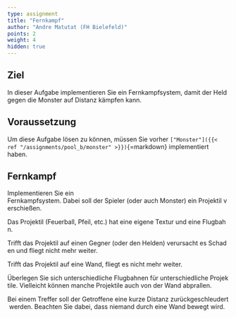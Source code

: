 ```yaml
---
type: assignment
title: "Fernkampf"
author: "Andre Matutat (FH Bielefeld)"
points: 2
weight: 4
hidden: true
---
```



## Ziel

In dieser Aufgabe implementieren Sie ein Fernkampfsystem, damit der Held gegen die Monster auf Distanz kämpfen kann.

## Voraussetzung

Um diese Aufgabe lösen zu können, müssen Sie vorher `["Monster"]({{< ref "/assignments/pool_b/monster" >}})`{=markdown} implementiert haben.

## Fernkampf

Implementieren Sie ein Fernkampfsystem. Dabei soll der Spieler (oder auch Monster) ein Projektil verschießen. 

Das Projektil (Feuerball, Pfeil, etc.) hat eine eigene Textur und eine Flugbahn.

Trifft das Projektil auf einen Gegner (oder den Helden) verursacht es Schaden und fliegt nicht mehr weiter.

Trifft das Projektil auf eine Wand, fliegt es nicht mehr weiter. 

Überlegen Sie sich unterschiedliche Flugbahnen für unterschiedliche Projektile. Vielleicht können manche Projektile auch von der Wand abprallen. 

Bei einem Treffer soll der Getroffene eine kurze Distanz zurückgeschleudert werden. Beachten Sie dabei, dass niemand durch eine Wand bewegt wird.
